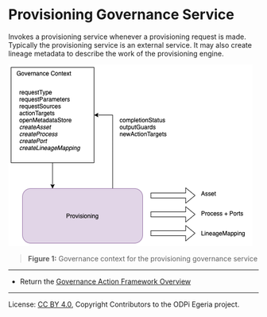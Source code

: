 <!-- SPDX-License-Identifier: CC-BY-4.0 -->
<!-- Copyright Contributors to the ODPi Egeria project. -->


# Provisioning Governance Service

Invokes a provisioning service whenever a provisioning request is made.  Typically the
provisioning service is an external service.  It may also create lineage metadata to
describe the work of the provisioning engine.


![Figure 1](provisioning-governance-service-context.png)
> **Figure 1:** Governance context for the provisioning governance service

----
* Return the [Governance Action Framework Overview](..)

----
License: [CC BY 4.0](https://creativecommons.org/licenses/by/4.0/),
Copyright Contributors to the ODPi Egeria project.